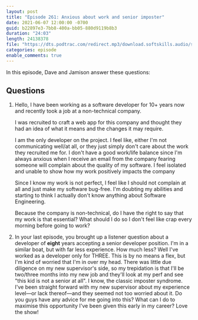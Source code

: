 ```yaml
---
layout: post
title: "Episode 261: Anxious about work and senior imposter"
date: 2021-06-07 12:00:00 -0700
guid: b22897e3-7bb8-400a-bb05-880d9119b8b3
duration: "24:03"
length: 24138378
file: "https://dts.podtrac.com/redirect.mp3/download.softskills.audio/sse-261.mp3"
categories: episode
enable_comments: true
---
```


In this episode, Dave and Jamison answer these questions:

## Questions

1. Hello,
   I have been working as a software developer for 10+ years now and recently took a job at a non-technical company.
   
   I was recruited to craft a web app for this company and thought they had an idea of what it means and the changes it may require.
   
   I am the only developer on the project. I feel like, either I'm not communicating well/at all, or they just simply don't care about the work they recruited me for.
   I don't have a good work/life balance since I'm always anxious when I receive an email from the company fearing someone will complain about the quality of my software. I feel isolated and unable to show how my work positively impacts the company
   
   Since I know my work is not perfect, I feel like I should not complain at all and just make my software bug-free. I'm doubting my abilities and starting to think I actually don't know anything about Software Engineering.
   
   Because the company is non-technical, do I have the right to say that my work is that essential? What should I do so I don't feel like crap every morning before going to work?


2. In your last episode, you brought up a listener question about a developer of **eight** years accepting a senior developer position. I'm in a similar boat, but with far less experience. How much less? Well I've worked as a developer only for THREE. This is by no means a flex, but I'm kind of worried that I'm in over my head. There was little due diligence on my new supervisor's side, so my trepidation is that I'll be two/three months into my new job and they'll look at my perf and see "this kid is not a senior at all". I know, the classic imposter syndrome. I've been straight forward with my new supervisor about my experience level—or lack thereof—and they seemed not too worried about it. Do you guys have any advice for me going into this? What can I do to maximise this opportunity I've been given this early in my career? Love the show!
